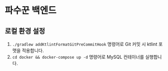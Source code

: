 # 파수꾼 백엔드

## 로컬 환경 설정
1. `./gradlew addKtlintFormatGitPreCommitHook` 명령어로 Git 커밋 시 ktlint 포맷을 적용합니다.
2. `cd docker && docker-compose up -d` 명령어로 MySQL 컨테이너를 실행합니다.
